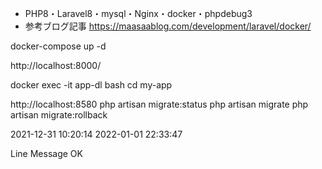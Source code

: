 - PHP8・Laravel8・mysql・Nginx・docker・phpdebug3
- 参考ブログ記事
https://maasaablog.com/development/laravel/docker/

docker-compose up -d

http://localhost:8000/

docker exec -it app-dl bash
cd my-app

http://localhost:8580
php artisan migrate:status
php artisan migrate
php artisan migrate:rollback


2021-12-31 10:20:14
2022-01-01 22:33:47

Line Message OK

